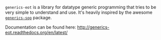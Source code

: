 `generics-eot` is a library for datatype generic programming that tries to be
very simple to understand and use. It's heavily inspired by the awesome
[`generics-sop`](http://hackage.haskell.org/package/generics-sop) package.

Documentation can be found here: http://generics-eot.readthedocs.org/en/latest/
